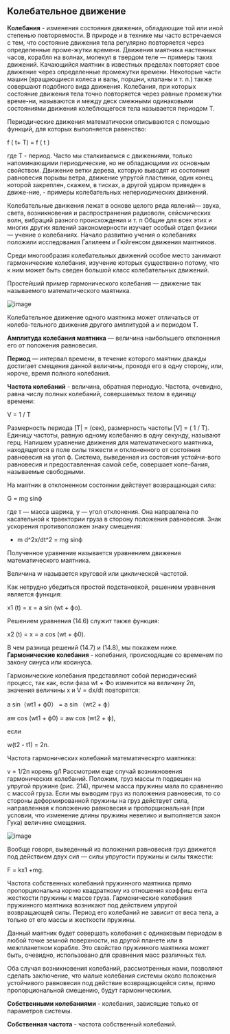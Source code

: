 ## __Колебательное движение__ ##

__Колебания__ - изменения состояния движения, обладающие той или иной степенью повторяемости. 
В природе и в технике мы часто встречаемся с тем, что состояние движения тела регулярно повторяется через определенные проме-жутки времени. Движения маятника настенных часов, корабля на волнах, молекул в твердом теле — примеры таких движений. Качающийся маятник в известных пределах повторяет свое движение через определенные промежутки времени. Некоторые части машин (вращающиеся колеса и валы, поршни, клапаны и т. п.) также совершают подобного вида движения.
Колебания, при которых состояние движения тела точно повторяется через равные промежутки време-ни, называются и между деск смежными одинаковыми состояниями движения колеблющегося тела называется периодом Т.

Периодические движения математически описываются с помощью функций, для которых выполняется равенство:

f ( t+ T) = f ( t )

где Т - период.
Часто мы сталкиваемся с движениями, только напоминающими периодические, но не обладающими их основным свойством. Движение ветки дерева, которую выводят из состояния равновесия порывы ветра, движение упругой пластинки, один конец которой закреплен, скажем, в тисках, а другой ударом приведен в движе-ние, - примеры колебательных непериодических движений.

Колебательные движения лежат в основе целого ряда явлений— звука, света, возникновения и распространения радиоволн, сейсмических волн, вибраций разного происхождения и т. п Общие для всех этих и многих других явлений закономерности изучает особый отдел физики — учение о колебаниях.
Начало развитию учения о колебаниях положили исследования Галилеем и Гюйгенсом движения маятников.

Среди многообразия колебательных движений особое место занимают гармонические колебания, изучение которых существенно потому, что к ним может быть сведен большой класс колебательных движений.

Простейший пример гармонического колебания — движение так называемого математического маятника.

![image](https://github.com/Milanistov/DZhome/assets/164164134/e40053e9-847c-4a17-9a01-a066a1367621)

Колебательное движение одного маятника может отличаться от колеба-тельного движения другого амплитудой а и периодом Т.

__Амплитуда колебания маятника__ — величина наибольшего отклонения его от положения равновесия. 

__Период__ — интервал времени, в течение которого маятник дважды достигает смещения данной величины, проходя его в одну сторону, или, короче, время полного колебания. 

__Частота колебаний__ - величина, обратная периодую. Частота, очевидно, равна числу полных колебаний, совершаемых телом в единицу времени:

V = 1 / T

Размерность периода [Т| = (сек), размерность частоты [V] = ( 1 / T).  Единицу частоты, равную одному колебанию в одну секунду, называют герц.
Напишем уравнение движения для математического маятника, находящегося в поле силы тяжести и отклоненного от состояния равновесия на угол ф. Система, выведенная из состояния устойчи-вого равновесия и предоставленная самой себе, совершает коле-бания, называемые свободными.

На маятник в отклоненном состоянии действует возвращающая сила:

G = mg sinф

где т — масса шарика, у — угол отклонения. Она направлена по касательной к траектории груза в сторону положения равновесия. Знак ускорения противоположен знаку смещения:

- m d^2x/dt^2 = mg sinф

Полученное уравнение называется уравнением движения математического маятника. 

Величина w называется круговой или циклической частотой.

Как нетрудно убедиться простой подстановкой, решением уравнения является функция:

x1 (t) = x = a sin (wt + фo).

Решением уравнения (14.6) служит также функция:

x2 (t) = x = a cos (wt  + ф0).

В чем разница решений (14.7) и (14.8), мы покажем ниже.
__Гармонические колебания__ - колебания, происходящие со временем по закону синуса или косинуса.

Гармонические колебания представляют собой периодический процесс, так как, если фаза wt + Фо изменится на величину 2п, значения величины х и V = dx/dt повторятся:

a sin（wt1 + ф0） = a sin （wt2 + ф）

aw cos (wt1 + ф0) = aw cos (wt2 + ф),

если

w(t2 - t1) = 2п.

Частота гармонических колебаний математическрго маятника:

v = 1/2п корень g/l
Рассмотрим еще случай возникновения гармонических колебаний. Положим, груз массы m подвешен на упругой пружине (рис. 214), причем масса пружины мала по сравнению с массой груза. Если мы выводим груз из положения равновесия, то со стороны деформированной пружины на груз действует сила, направленная к положению равновесия и пропорциональная (при условии, что изменение длины пружины невелико и выполняется закон Гука) величине смещения.

![image](https://github.com/Milanistov/DZhome/assets/164164134/a9b57495-6c33-46a8-980f-5d8891f1df99)

Вообще говоря, выведенный из положения равновесия груз движется под действием двух сил — силы упругости пружины и силы тяжести:

F = kx1 +mg.

Частота собственных колебаний пружинного маятника прямо пропорциональна корню квадратному из отношения коэффиш ента жесткости пружины к массе груза.
Гармонические колебания пружинного маятника возникают под действием упругой возвращающей силы. Период его колебаний не зависит от веса тела, а только от его массы и жесткости пружины.

Данный маятник будет совершать колебания с одинаковым периодом в любой точке земной поверхности, на другой планете или в межпланетном корабле. Это свойство пружинного маятника может быть, очевидно, использовано для сравнения масс различных тел.

Оба случая возникновения колебаний, рассмотренных нами, позволяют сделать заключение, что малые колебания системы около положения устойчивого равновесия под действие возвращающейся силы, прямо пропорциональной смещению, будут гармоническими.

__Собственными колебаниями__ - колебания, зависящие только от параметров системы. 

__Собственная частота__ - частота собственный колебаний.
